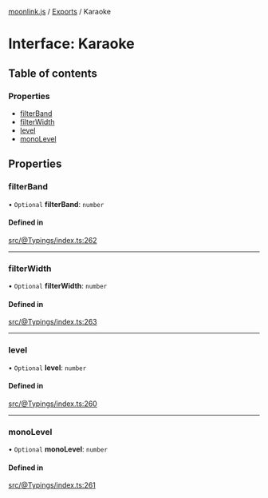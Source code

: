 [moonlink.js](../README.md) / [Exports](../modules.md) / Karaoke

# Interface: Karaoke

## Table of contents

### Properties

- [filterBand](Karaoke.md#filterband)
- [filterWidth](Karaoke.md#filterwidth)
- [level](Karaoke.md#level)
- [monoLevel](Karaoke.md#monolevel)

## Properties

### filterBand

• `Optional` **filterBand**: `number`

#### Defined in

[src/@Typings/index.ts:262](https://github.com/Ecliptia/moonlink.js/blob/a19be7d/src/@Typings/index.ts#L262)

___

### filterWidth

• `Optional` **filterWidth**: `number`

#### Defined in

[src/@Typings/index.ts:263](https://github.com/Ecliptia/moonlink.js/blob/a19be7d/src/@Typings/index.ts#L263)

___

### level

• `Optional` **level**: `number`

#### Defined in

[src/@Typings/index.ts:260](https://github.com/Ecliptia/moonlink.js/blob/a19be7d/src/@Typings/index.ts#L260)

___

### monoLevel

• `Optional` **monoLevel**: `number`

#### Defined in

[src/@Typings/index.ts:261](https://github.com/Ecliptia/moonlink.js/blob/a19be7d/src/@Typings/index.ts#L261)
